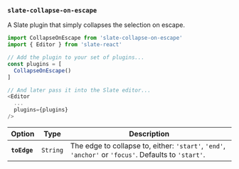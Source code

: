 
### `slate-collapse-on-escape`

A Slate plugin that simply collapses the selection on escape.

```js
import CollapseOnEscape from 'slate-collapse-on-escape'
import { Editor } from 'slate-react'

// Add the plugin to your set of plugins...
const plugins = [
  CollapseOnEscape()
]

// And later pass it into the Slate editor...
<Editor
  ...
  plugins={plugins}
/>
```

Option | Type | Description
--- | --- | ---
**`toEdge`** | `String` | The edge to collapse to, either: `'start'`, `'end'`, `'anchor'` or `'focus'`. Defaults to `'start'`.
